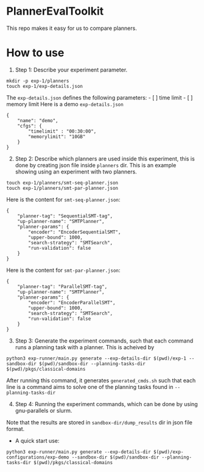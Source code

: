 # PlannerEvalToolkit
This repo makes it easy for us to compare planners.

# How to use
1. Step 1: Describe your experiment parameter.
```
mkdir -p exp-1/planners
touch exp-1/exp-details.json
```
The `exp-details.json` defines the following parameters:
    - [ ] time limit
    - [ ] memory limit
Here is a demo `exp-details.json`
```
{
    "name": "demo",
    "cfgs": {
        "timelimit" : "00:30:00",
        "memorylimit": "10GB"
    }
}
```

2. Step 2: Describe which planners are used inside this experiment, this is done by creating json file inside `planners` dir.
This is an example showing using an experiment with two planners.
```
touch exp-1/planners/smt-seq-planner.json
touch exp-1/planners/smt-par-planner.json
```

Here is the content for `smt-seq-planner.json`:
```
{
    "planner-tag": "SequentialSMT-tag",
    "up-planner-name": "SMTPlanner",
    "planner-params": {
        "encoder": "EncoderSequentialSMT",
        "upper-bound": 1000,
        "search-strategy": "SMTSearch",
        "run-validation": false
    }
}
```

Here is the content for `smt-par-planner.json`:
```
{
    "planner-tag": "ParallelSMT-tag",
    "up-planner-name": "SMTPlanner",
    "planner-params": {
        "encoder": "EncoderParallelSMT",
        "upper-bound": 1000,
        "search-strategy": "SMTSearch",
        "run-validation": false
    }
}
```

3. Step 3: Generate the experiment commands, such that each command runs a planning task with a planner. This is acheived by
```
python3 exp-runner/main.py generate --exp-details-dir $(pwd)/exp-1 --sandbox-dir $(pwd)/sandbox-dir --planning-tasks-dir $(pwd)/pkgs/classical-domains
```
After running this command, it generates `generated_cmds.sh` such that each line is a command aims to solve one of the planning tasks found in `--planning-tasks-dir`

4. Step 4: Running the experiment commands, which can be done by using gnu-parallels or slurm.

Note that the results are stored in `sandbox-dir/dump_results` dir in json file format.
- A quick start use:
```
python3 exp-runner/main.py generate --exp-details-dir $(pwd)/exp-configurations/exp-demo --sandbox-dir $(pwd)/sandbox-dir --planning-tasks-dir $(pwd)/pkgs/classical-domains
```
